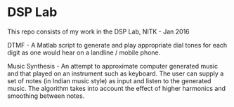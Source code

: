 # DSP Lab
This repo consists of my work in the DSP Lab, NITK - Jan 2016

DTMF - A Matlab script to generate and play appropriate dial tones for each digit as one would hear on a landline / mobile phone.

Music Synthesis - An attempt to approximate computer generated music and that played on an instrument such as keyboard. The user can supply a set of notes (in Indian music style) as input and listen to the generated music. The algorithm takes into account the effect of higher harmonics and smoothing between notes.
